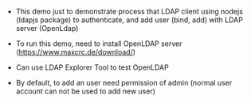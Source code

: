 - This demo just to demonstrate process that LDAP client using nodejs (ldapjs package) to authenticate, and add user (bind, add) with LDAP server (OpenLdap)

- To run this demo, need to install OpenLDAP server (https://www.maxcrc.de/download/)
- Can use LDAP Explorer Tool to test OpenLDAP
- By default, to add an user need permission of admin (normal user account can not be used to add new user)
